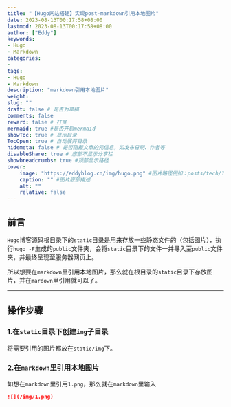 ```yaml
---
title: "【Hugo网站搭建】实现post-markdown引用本地图片"
date: 2023-08-13T00:17:58+08:00
lastmod: 2023-08-13T00:17:58+08:00
author: ["Eddy"]
keywords: 
- Hugo
- Markdown
categories: 
- 
tags: 
- Hugo
- Markdown
description: "markdown引用本地图片"
weight:
slug: ""
draft: false # 是否为草稿
comments: false
reward: false # 打赏
mermaid: true #是否开启mermaid
showToc: true # 显示目录
TocOpen: true # 自动展开目录
hidemeta: false # 是否隐藏文章的元信息，如发布日期、作者等
disableShare: true # 底部不显示分享栏
showbreadcrumbs: true #顶部显示路径
cover:
    image: "https://eddyblog.cn/img/hugo.png" #图片路径例如：posts/tech/123/123.png
    caption: "" #图片底部描述
    alt: ""
    relative: false
---
```

## 前言

`Hugo`博客源码根目录下的`static`目录是用来存放一些静态文件的（包括图片），执行`hugo -F`生成的`public`文件夹，会将`static`目录下的文件一并导入至`public`文件夹，并最终呈现至服务器网页上。

所以想要在`markdown`里引用本地图片，那么就在根目录的`static`目录下存放图片，并在`mardown`里引用就可以了。

---

## 操作步骤

### 1.在`static`目录下创建`img`子目录

将需要引用的图片都放在`static/img`下。

### 2.在`markdown`里引用本地图片

如想在`markdown`里引用`1.png`，那么就在`markdown`里输入

```Markdown
![](/img/1.png)
```

